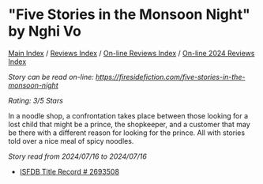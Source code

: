# "Five Stories in the Monsoon Night" by Nghi Vo

[Main Index](../../../README.md) / [Reviews Index](../../README.md) / [On-line Reviews Index](../README.md) / [On-line 2024 Reviews Index](README.md)

*Story can be read on-line: <https://firesidefiction.com/five-stories-in-the-monsoon-night>*

*Rating: 3/5 Stars*

In a noodle shop, a confrontation takes place between those looking for a lost child that might be a prince, the shopkeeper, and a customer that may be there with a different reason for looking for the prince. All with stories told over a nice meal of spicy noodles.

*Story read from 2024/07/16 to 2024/07/16*

- [ISFDB Title Record # 2693508](https://www.isfdb.org/cgi-bin/title.cgi?2693508)
